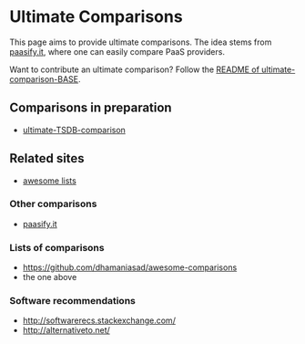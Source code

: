---
---

# Ultimate Comparisons

This page aims to provide ultimate comparisons.
The idea stems from [paasify.it](http://www.paasify.it/), where one can easily compare PaaS providers.

Want to contribute an ultimate comparison?
Follow the [README of ultimate-comparison-BASE](https://github.com/ultimate-comparisons/ultimate-comparison-BASE/README.md).

## Comparisons in preparation

  * [ultimate-TSDB-comparison](https://github.com/ultimate-comparisons/ultimate-TSDB-comparison)

## Related sites
 * [awesome lists](https://github.com/jnv/lists)

### Other comparisons
 * [paasify.it](http://www.paasify.it/)

### Lists of comparisons
 * <https://github.com/dhamaniasad/awesome-comparisons>
 * the one above

### Software recommendations
 * <http://softwarerecs.stackexchange.com/>
 * <http://alternativeto.net/>
